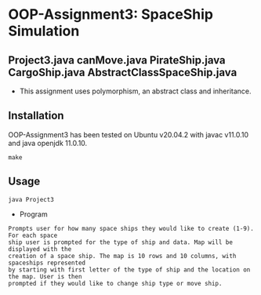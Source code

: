 # OOP-Assignment3: SpaceShip Simulation
## Project3.java canMove.java PirateShip.java CargoShip.java AbstractClassSpaceShip.java

* This assignment uses polymorphism, an abstract class and inheritance.

## Installation

OOP-Assignment3 has been tested on Ubuntu v20.04.2 with javac v11.0.10 and java openjdk 11.0.10.

```
make
```

## Usage

```
java Project3

```
* Program

```
Prompts user for how many space ships they would like to create (1-9). For each space
ship user is prompted for the type of ship and data. Map will be displayed with the
creation of a space ship. The map is 10 rows and 10 columns, with spaceships represented 
by starting with first letter of the type of ship and the location on the map. User is then
prompted if they would like to change ship type or move ship.
```
